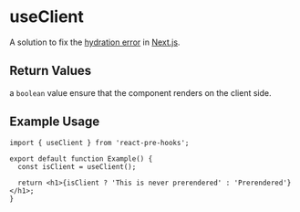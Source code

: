 # useClient

A solution to fix the [hydration error](https://nextjs.org/docs/messages/react-hydration-error) in [Next.js](https://nextjs.org/docs#what-is-nextjs).

## Return Values

a `boolean` value ensure that the component renders on the client side.

## Example Usage

```tsx
import { useClient } from 'react-pre-hooks';

export default function Example() {
  const isClient = useClient();

  return <h1>{isClient ? 'This is never prerendered' : 'Prerendered'}</h1>;
}
```
